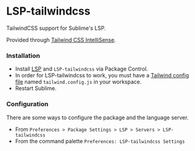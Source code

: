 # LSP-tailwindcss

TailwindCSS support for Sublime's LSP.

Provided through [Tailwind CSS IntelliSense](https://github.com/tailwindlabs/tailwindcss-intellisense).

### Installation

* Install [LSP](https://packagecontrol.io/packages/LSP) and `LSP-tailwindcss` via Package Control.
* In order for LSP-tailwindcss to work, you must have a [Tailwind config file](https://tailwindcss.com/docs/installation#create-your-configuration-file) named `tailwind.config.js` in your workspace.
* Restart Sublime.

### Configuration

There are some ways to configure the package and the language server.

- From `Preferences > Package Settings > LSP > Servers > LSP-tailwindcss`
- From the command palette `Preferences: LSP-tailwindcss Settings`
